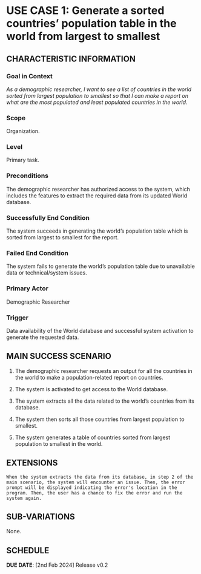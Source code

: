 # USE CASE 1: Generate a sorted countries’ population table in the world from largest to smallest

## CHARACTERISTIC INFORMATION

### Goal in Context

*As a demographic researcher, I want to see a list of countries in the world sorted from largest population to smallest so that I can make a report on what are the most populated and least populated countries in the world.*

### Scope

Organization.

### Level

Primary task.

### Preconditions

The demographic researcher has authorized access to the system, which includes the features to extract the required data from its updated World database.

### Successfully End Condition

The system succeeds in generating the world’s population table which is sorted from largest to smallest for the report.

### Failed End Condition

The system fails to generate the world’s population table due to unavailable data or technical/system issues.

### Primary Actor

Demographic Researcher

### Trigger

Data availability of the World database and successful system activation to generate the requested data.



## MAIN SUCCESS SCENARIO

1. The demographic researcher requests an output for all the countries in the world to make a population-related report on countries.

2. The system is activated to get access to the World database.

3. The system extracts all the data related to the world’s countries from its database.

4. The system then sorts all those countries from largest population to smallest.

5. The system generates a table of countries sorted from largest population to smallest in the world.

## EXTENSIONS

	When the system extracts the data from its database, in step 2 of the main scenario, the system will encounter an issue. Then, the error prompt will be displayed indicating the error's location in the program. Then, the user has a chance to fix the error and run the system again. 

## SUB-VARIATIONS

None.

## SCHEDULE

**DUE DATE**: [2nd Feb 2024] Release v0.2 